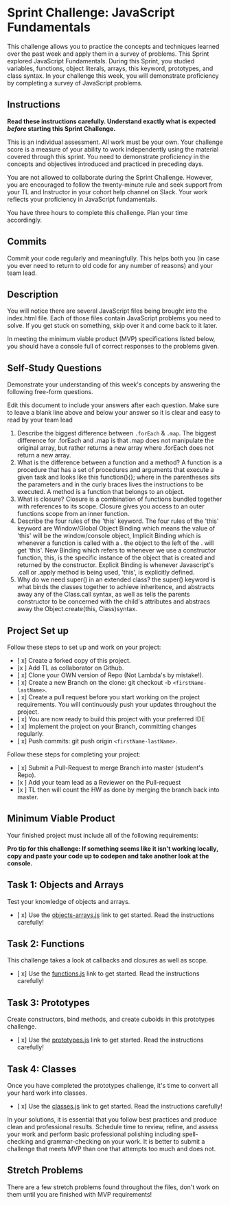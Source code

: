 # Sprint Challenge: JavaScript Fundamentals

This challenge allows you to practice the concepts and techniques learned over the past week and apply them in a survey of problems. This Sprint explored JavaScript Fundamentals. During this Sprint, you studied variables, functions, object literals, arrays, this keyword, prototypes, and class syntax. In your challenge this week, you will demonstrate proficiency by completing a survey of JavaScript problems.

## Instructions

**Read these instructions carefully. Understand exactly what is expected _before_ starting this Sprint Challenge.**

This is an individual assessment. All work must be your own. Your challenge score is a measure of your ability to work independently using the material covered through this sprint. You need to demonstrate proficiency in the concepts and objectives introduced and practiced in preceding days.

You are not allowed to collaborate during the Sprint Challenge. However, you are encouraged to follow the twenty-minute rule and seek support from your TL and Instructor in your cohort help channel on Slack. Your work reflects your proficiency in JavaScript fundamentals.

You have three hours to complete this challenge. Plan your time accordingly.

## Commits

Commit your code regularly and meaningfully. This helps both you (in case you ever need to return to old code for any number of reasons) and your team lead.

## Description

You will notice there are several JavaScript files being brought into the index.html file.  Each of those files contain JavaScript problems you need to solve.  If you get stuck on something, skip over it and come back to it later.

In meeting the minimum viable product (MVP) specifications listed below, you should have a console full of correct responses to the problems given.

## Self-Study Questions

Demonstrate your understanding of this week's concepts by answering the following free-form questions.

Edit this document to include your answers after each question. Make sure to leave a blank line above and below your answer so it is clear and easy to read by your team lead

1. Describe the biggest difference between `.forEach` & `.map`.
The biggest difference for .forEach and .map is that .map does not manipulate the original array, but rather returns a new array where .forEach does not return a new array.
2. What is the difference between a function and a method?
A function is a procedure that has a set of procedures and arguments that execute a given task and looks like this function(){}; where in the parentheses sits the parameters and in the curly braces lives the instructions to be executed. A method is a function that belongs to an object.
3. What is closure?
Closure is a combination of functions bundled together with references to its scope. Closure gives you access to an outer functions scope from an inner function.
4. Describe the four rules of the 'this' keyword.
The four rules of the 'this' keyword are Window/Global Object Binding which means the value of 'this' will be the window/console object, Implicit Binding which is whenever a function is called with a . the object to the left of the . will get 'this'. New Binding which refers to whenever we use a constructor function, this, is the specific instance of the object that is created and returned by the constructor. Explicit Binding is whenever Javascript's .call or .apply method is being used, 'this', is explicitly defined.
5. Why do we need super() in an extended class?
the super() keyword is what binds the classes together to achieve inheritence, and abstracts away any of the Class.call syntax, as well as tells the parents constructor to be concerned with the child's attributes and abstracs away the Object.create(this, Class)syntax.
## Project Set up

Follow these steps to set up and work on your project:

- [ x] Create a forked copy of this project.
- [x ] Add TL as collaborator on Github.
- [ x] Clone your OWN version of Repo (Not Lambda's by mistake!).
- [ x] Create a new Branch on the clone: git checkout -b `<firstName-lastName>`.
- [ x] Create a pull request before you start working on the project requirements.  You will continuously push your updates throughout the project.
- [ x] You are now ready to build this project with your preferred IDE
- [ x] Implement the project on your Branch, committing changes regularly.
- [ x] Push commits: git push origin `<firstName-lastName>`.

Follow these steps for completing your project:

- [ x] Submit a Pull-Request to merge <firstName-lastName> Branch into master (student's  Repo).
- [x ] Add your team lead as a Reviewer on the Pull-request
- [x ] TL then will count the HW as done by  merging the branch back into master.


## Minimum Viable Product

Your finished project must include all of the following requirements:

**Pro tip for this challenge: If something seems like it isn't working locally, copy and paste your code up to codepen and take another look at the console.**

## Task 1: Objects and Arrays
Test your knowledge of objects and arrays. 
* [ x] Use the [objects-arrays.js](challenges/objects-arrays.js) link to get started.  Read the instructions carefully!

## Task 2: Functions
This challenge takes a look at callbacks and closures as well as scope. 
* [ x] Use the [functions.js](challenges/functions.js) link to get started. Read the instructions carefully!

## Task 3: Prototypes
Create constructors, bind methods, and create cuboids in this prototypes challenge.
* [ x] Use the [prototypes.js](challenges/prototypes.js) link to get started. Read the instructions carefully!

## Task 4: Classes
Once you have completed the prototypes challenge, it's time to convert all your hard work into classes.
* [ x] Use the [classes.js](challenges/classes.js) link to get started. Read the instructions carefully!

In your solutions, it is essential that you follow best practices and produce clean and professional results. Schedule time to review, refine, and assess your work and perform basic professional polishing including spell-checking and grammar-checking on your work. It is better to submit a challenge that meets MVP than one that attempts too much and does not.

## Stretch Problems

There are a few stretch problems found throughout the files, don't work on them until you are finished with MVP requirements!
